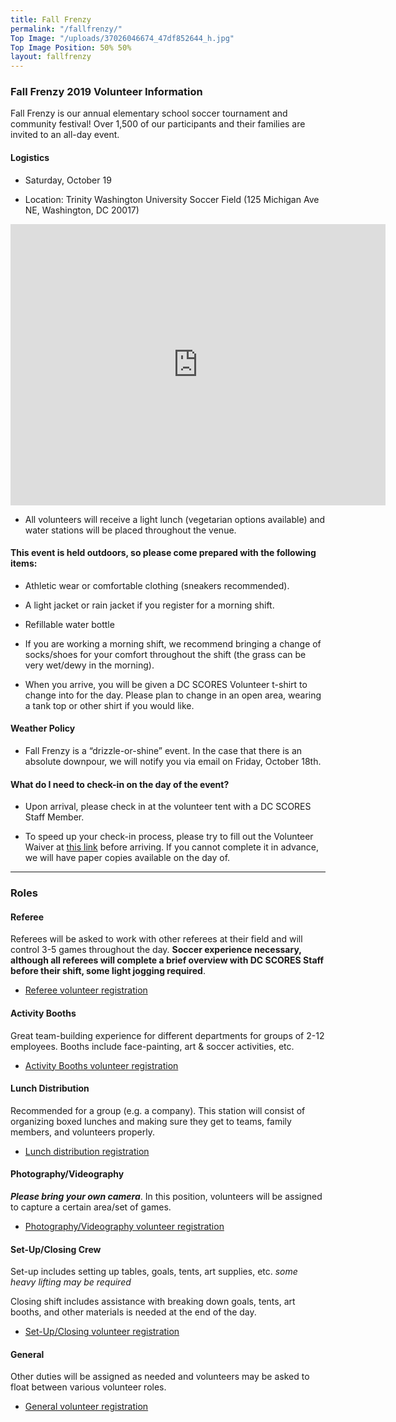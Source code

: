 ```yaml
---
title: Fall Frenzy
permalink: "/fallfrenzy/"
Top Image: "/uploads/37026046674_47df852644_h.jpg"
Top Image Position: 50% 50%
layout: fallfrenzy
---
```


### Fall Frenzy 2019 Volunteer Information

Fall Frenzy is our annual elementary school soccer tournament and community festival! Over 1,500 of our participants and their families are invited to an all-day event.

#### Logistics

* Saturday, October 19

* Location: Trinity Washington University Soccer Field (125 Michigan Ave NE, Washington, DC 20017)

<iframe src="https://www.google.com/maps/embed?pb=!1m18!1m12!1m3!1d1945.726491932563!2d-77.0039989573195!3d38.92788670844779!2m3!1f0!2f0!3f0!3m2!1i1024!2i768!4f13.1!3m3!1m2!1s0x0%3A0x5d7b60436fe81cce!2sTrinity%20Washington%20University!5e1!3m2!1sen!2sus!4v1568220841316!5m2!1sen!2sus" width="600" height="450" frameborder="0" style="border:0;" allowfullscreen=""></iframe>

* All volunteers will receive a light lunch (vegetarian options available) and water stations will be placed throughout the venue.

#### This event is held outdoors, so please come prepared with the following items:

* Athletic wear or comfortable clothing (sneakers recommended).

* A light jacket or rain jacket if you register for a morning shift.

* Refillable water bottle

* If you are working a morning shift, we recommend bringing a change of socks/shoes for your comfort throughout the shift (the grass can be very wet/dewy in the morning).

* When you arrive, you will be given a DC SCORES Volunteer t-shirt to change into for the day. Please plan to change in an open area, wearing a tank top or other shirt if you would like.

#### Weather Policy

* Fall Frenzy is a “drizzle-or-shine” event. In the case that there is an absolute downpour, we will notify you via email on Friday, October 18th.

#### What do I need to check-in on the day of the event?

* Upon arrival, please check in at the volunteer tent with a DC SCORES Staff Member.

* To speed up your check-in process, please try to fill out the Volunteer Waiver at <a href="https://app.pandadoc.com/templates/NDg5ODgwODg4MDY1NjYyNzA4NDIzOTkxMjU5MjAzMDg1MDY2MTM4NjcwMDgzNjQ0NDIyMDExNzkwMDQ1MTc3MTg3MTAxODY3NjE0OTcwMTQxOTUyODg5OTQzODcxNjI1/embed#/templates/embed" target="_blank">this link</a> before arriving. If you cannot complete it in advance, we will have paper copies available on the day of.

---

### Roles

#### Referee

Referees will be asked to work with other referees at their field and will control 3-5 games throughout the day. **Soccer experience necessary, although all referees will complete a brief overview with DC SCORES Staff before their shift, some light jogging required**.

* [Referee volunteer registration
](http://scores.force.com/volunteer/GW_Volunteers__VolunteersJobListingFS?Calendar=1&volunteerShiftId=a0V2J00000EmE65UAF&jobId=a0T2J00000m46iYUAQ&dtMonthFilter=2019-10-19%208:30:0)

#### Activity Booths

Great team-building experience for different departments for groups of 2-12 employees. Booths include face-painting, art & soccer activities, etc.

* [Activity Booths volunteer registration](http://scores.force.com/volunteer/GW_Volunteers__VolunteersJobListingFS?Calendar=1&volunteerShiftId=a0V2J00000EmE5WUAV&jobId=a0T2J00000m46iJUAQ&dtMonthFilter=2019-10-19%208:0:0)

#### Lunch Distribution

Recommended for a group (e.g. a company). This station will consist of organizing boxed lunches and making sure they get to teams, family members, and volunteers properly.

* [Lunch distribution registration](http://scores.force.com/volunteer/GW_Volunteers__VolunteersJobListingFS?Calendar=1&volunteerShiftId=a0V2J00000EmE60UAF&jobId=a0T2J00000m46iOUAQ&dtMonthFilter=2019-10-19%209:30:0)

#### Photography/Videography

***Please bring your own camera***. In this position, volunteers will be assigned to capture a certain area/set of games.

* [Photography/Videography volunteer registration](http://scores.force.com/volunteer/GW_Volunteers__VolunteersJobListingFS?Calendar=1&volunteerShiftId=a0V2J00000EmE6jUAF&jobId=a0T2J00000m46inUAA&dtMonthFilter=2019-10-19%209:0:0)

#### Set-Up/Closing Crew

Set-up includes setting up tables, goals, tents, art supplies, etc. *some heavy lifting may be required*

Closing shift includes assistance with breaking down goals, tents, art booths, and other materials is needed at the end of the day.

* [Set-Up/Closing volunteer registration](http://scores.force.com/volunteer/GW_Volunteers__VolunteersJobListingFS?Calendar=1&volunteerShiftId=a0V2J00000EmE6ZUAV&jobId=a0T2J00000m46iiUAA&dtMonthFilter=2019-10-19%207:30:0)

#### General

Other duties will be assigned as needed and volunteers may be asked to float between various volunteer roles.

* [General volunteer registration](http://scores.force.com/volunteer/GW_Volunteers__VolunteersJobListingFS?Calendar=1&volunteerShiftId=a0V2J00000EmE6PUAV&jobId=a0T2J00000m46idUAA&dtMonthFilter=2019-10-19%208:30:0)